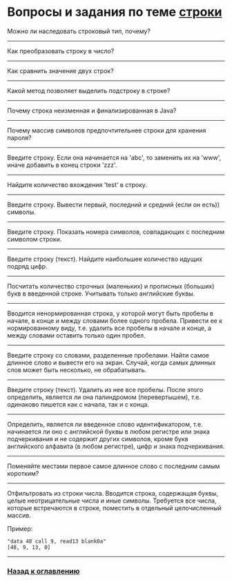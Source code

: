 # Вопросы и задания по теме [строки](./string.md)

Можно ли наследовать строковый тип, почему?

---

Как преобразовать строку в число?

---

Как сравнить значение двух строк?

---

Какой метод позволяет выделить подстроку в строке?

---

Почему строка неизменная и финализированная в Java?

---

Почему массив символов предпочтительнее строки для хранения пароля?

---

Введите строку.
Если она начинается на 'abc', то заменить их на 'www', иначе добавить в конец строки 'zzz'.

---

Найдите количество вхождения 'test' в строку.

---

Введите строку.
Вывести первый, последний и средний (если он есть)) символы.

---

Введите строку. 
Показать номера символов, совпадающих с последним символом строки.

---

Введите строку (текст).
Найдите наибольшее количество идущих подряд цифр.

---

Посчитать количество строчных (маленьких) и прописных (больших) букв в введенной строке.
Учитывать только английские буквы.

---

Вводится ненормированная строка, у которой могут быть пробелы в начале, в конце и между словами более одного пробела.
Привести ее к нормированному виду, т.е. удалить все пробелы в начале и конце, а между словами оставить только один пробел.

---

Введите строку со словами, разделенные пробелами.
Найти самое длинное слово и вывести его на экран.
Случай, когда самых длинных слов может быть несколько, не обрабатывать.

---

Введите строку (текст).
Удалить из нее все пробелы.
После этого определить, является ли она палиндромом (перевертышем), т.е. одинаково пишется как с начала, так и с конца.

---

Определить, является ли введенное слово идентификатором, 
т.е. начинается ли оно с английской буквы в любом регистре или знака подчеркивания и не содержит других символов,
кроме букв английского алфавита (в любом регистре), цифр и знака подчеркивания.

---

Поменяйте местами первое самое длинное слово с последним самым коротким?

---

Отфильтровать из строки числа.
Вводится строка, содержащая буквы, целые неотрицательные числа и иные символы.
Требуется все числа, которые встречаются в строке, поместить в отдельный целочисленный массив. 

Пример:

```
"data 48 call 9, read13 blank0a"
[48, 9, 13, 0]
```

---

### [Назад к оглавлению](./README.md)